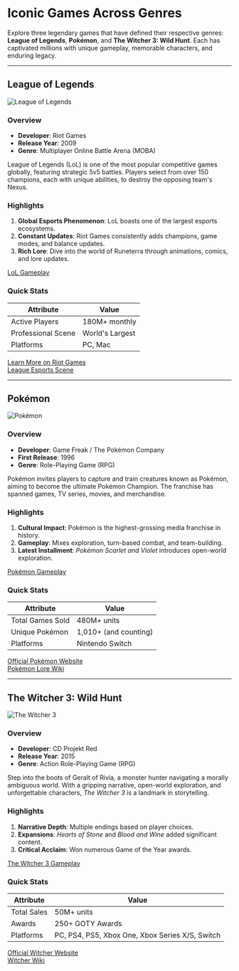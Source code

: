 # Iconic Games Across Genres

Explore three legendary games that have defined their respective genres: **League of Legends**, **Pokémon**, and **The Witcher 3: Wild Hunt**. Each has captivated millions with unique gameplay, memorable characters, and enduring legacy.

---

## League of Legends

![League of Legends](https://ddragon.leagueoflegends.com/cdn/img/champion/splash/Aatrox_0.jpg)

### Overview
- **Developer**: Riot Games  
- **Release Year**: 2009  
- **Genre**: Multiplayer Online Battle Arena (MOBA)  

League of Legends (LoL) is one of the most popular competitive games globally, featuring strategic 5v5 battles. Players select from over 150 champions, each with unique abilities, to destroy the opposing team's Nexus.

### Highlights
1. **Global Esports Phenomenon**: LoL boasts one of the largest esports ecosystems.
2. **Constant Updates**: Riot Games consistently adds champions, game modes, and balance updates.
3. **Rich Lore**: Dive into the world of Runeterra through animations, comics, and lore updates.

[LoL Gameplay](https://youtu.be/xgzU1f4aPkE?si=XI1Ue1b_7KmrzqlF)

### Quick Stats

| Attribute          | Value          |
|--------------------|----------------|
| Active Players     | 180M+ monthly  |
| Professional Scene | World's Largest |
| Platforms          | PC, Mac        |

[Learn More on Riot Games](https://www.leagueoflegends.com/)  
[League Esports Scene](https://lolesports.com/)

---

## Pokémon

![Pokémon](https://archives.bulbagarden.net/media/upload/8/88/Gen_1_Pokemon.png)

### Overview
- **Developer**: Game Freak / The Pokémon Company  
- **First Release**: 1996  
- **Genre**: Role-Playing Game (RPG)  

Pokémon invites players to capture and train creatures known as Pokémon, aiming to become the ultimate Pokémon Champion. The franchise has spanned games, TV series, movies, and merchandise.

### Highlights
1. **Cultural Impact**: Pokémon is the highest-grossing media franchise in history.
2. **Gameplay**: Mixes exploration, turn-based combat, and team-building.
3. **Latest Installment**: *Pokémon Scarlet and Violet* introduces open-world exploration.

[Pokémon Gameplay](https://youtu.be/0VE-XviiLWk?si=rOjcpbxBSYkqJv3S)

### Quick Stats

| Attribute          | Value           |
|--------------------|-----------------|
| Total Games Sold   | 480M+ units     |
| Unique Pokémon     | 1,010+ (and counting) |
| Platforms          | Nintendo Switch |

[Official Pokémon Website](https://www.pokemon.com/)  
[Pokémon Lore Wiki](https://bulbapedia.bulbagarden.net/)

---

## The Witcher 3: Wild Hunt

![The Witcher 3](https://upload.wikimedia.org/wikipedia/commons/a/ab/The_Witcher_3_Wild_Hunt_Logo.png)

### Overview
- **Developer**: CD Projekt Red  
- **Release Year**: 2015  
- **Genre**: Action Role-Playing Game (RPG)  

Step into the boots of Geralt of Rivia, a monster hunter navigating a morally ambiguous world. With a gripping narrative, open-world exploration, and unforgettable characters, *The Witcher 3* is a landmark in storytelling.

### Highlights
1. **Narrative Depth**: Multiple endings based on player choices.
2. **Expansions**: *Hearts of Stone* and *Blood and Wine* added significant content.
3. **Critical Acclaim**: Won numerous Game of the Year awards.

[The Witcher 3 Gameplay](https://youtu.be/qK4gTahM18o?si=38gCl4Gkgiqd8p-6)

### Quick Stats

| Attribute          | Value            |
|--------------------|------------------|
| Total Sales        | 50M+ units       |
| Awards             | 250+ GOTY Awards |
| Platforms          | PC, PS4, PS5, Xbox One, Xbox Series X/S, Switch |

[Official Witcher Website](https://thewitcher.com/)  
[Witcher Wiki](https://witcher.fandom.com/wiki/Witcher_Wiki)
